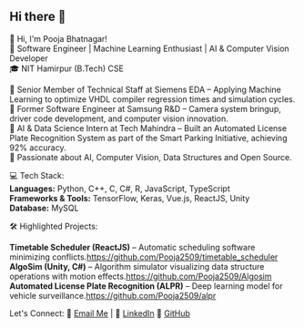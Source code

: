 ## Hi there 👋

👋 Hi, I'm Pooja Bhatnagar!  
🚀 Software Engineer | Machine Learning Enthusiast | AI & Computer Vision Developer  
🎓 NIT Hamirpur (B.Tech) CSE

🔹 Senior Member of Technical Staff at Siemens EDA – Applying Machine Learning to optimize VHDL compiler regression times and simulation cycles.  
🔹 Former Software Engineer at Samsung R&D – Camera system bringup, driver code development, and computer vision innovation.  
🔹 AI & Data Science Intern at Tech Mahindra – Built an Automated License Plate Recognition System as part of the Smart Parking Initiative, achieving 92% accuracy.  
🔹 Passionate about AI, Computer Vision, Data Structures and Open Source.

💻 Tech Stack:  
**Languages:** Python, C++, C, C#, R, JavaScript, TypeScript  
**Frameworks & Tools:** TensorFlow, Keras, Vue.js, ReactJS, Unity  
**Database:** MySQL

🛠️ Highlighted Projects:

**Timetable Scheduler (ReactJS)** – Automatic scheduling software minimizing conflicts.https://github.com/Pooja2509/timetable_scheduler  
**AlgoSim (Unity, C#)** – Algorithm simulator visualizing data structure operations with motion effects.https://github.com/Pooja2509/Algosim  
**Automated License Plate Recognition (ALPR)** – Deep learning model for vehicle surveillance.https://github.com/Pooja2509/alpr  

Let's Connect:
📧 [Email Me](impooja37@gmail.com) | 💼 [LinkedIn](https://www.linkedin.com/) 🌟 [GitHub](https://github.com/Pooja2509)
